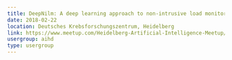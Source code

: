 ```yaml
---
title: DeepNilm: A deep learning approach to non-intrusive load monitoring
date: 2018-02-22
location: Deutsches Krebsforschungszentrum, Heidelberg
link: https://www.meetup.com/Heidelberg-Artificial-Intelligence-Meetup/events/247679888/
usergroup: aihd
type: usergroup
---
```

